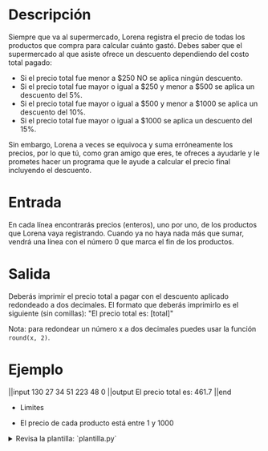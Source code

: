 # Descripción

Siempre que va al supermercado, Lorena registra el precio de todas los productos que compra para calcular cuánto gastó.
Debes saber que el supermercado al que asiste ofrece un descuento dependiendo del costo total pagado:

- Si el precio total fue menor a \$250 NO se aplica ningún descuento.
- Si el precio total fue mayor o igual a \$250 y menor a \$500 se aplica un descuento del 5%.
- Si el precio total fue mayor o igual a \$500 y menor a \$1000 se aplica un descuento del 10%.
- Si el precio total fue mayor o igual a \$1000 se aplica un descuento del 15%.

Sin embargo, Lorena a veces se equivoca y suma erróneamente los precios, por lo que tú, como gran amigo que eres, te ofreces a ayudarle y le prometes hacer un programa que le ayude a calcular el precio final incluyendo el descuento.

# Entrada

En cada línea encontrarás precios (enteros), uno por uno, de los productos que Lorena vaya registrando. Cuando ya no haya nada más que sumar, vendrá una línea con el número 0 que marca el fin de los productos.

# Salida

Deberás imprimir el precio total a pagar con el descuento aplicado redondeado a dos decimales. El formato que deberás imprimirlo es el siguiente (sin comillas): "El precio total es: [total]"

Nota: para redondear un número x a dos decimales puedes usar la función `round(x, 2)`.

# Ejemplo

||input
130
27
34
51
223
48
0
||output
El precio total es: 461.7
||end

- Limites

- El precio de cada producto está entre 1 y 1000

<details>
<summary>Revisa la plantilla: `plantilla.py`</summary>

{{plantilla.py}}

</details>
